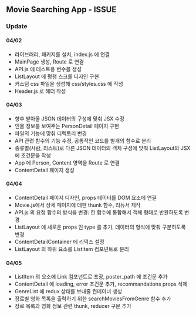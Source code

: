 ## Movie Searching App - ISSUE

### Update

#### 04/02

-   라이브러리, 패키지를 설치, index.js 에 연결
-   MainPage 생성, Route 로 연결
-   API.js 에 테스트용 변수를 생성
-   ListLayout 에 평행 스크롤 디자인 구현
-   커스텀 css 파일을 생성해 css/styles.css 에 작성
-   Header.js 로 헤더 작성

#### 04/03

-   향후 받아올 JSON 데이터의 구성에 맞춰 JSX 수정
-   인물 정보를 보여주는 PersonDetail 페이지 구현
-   파일의 기능에 맞춰 디렉토리 변경
-   API 관련 함수의 기능 수정, 공통적인 코드를 별개의 함수로 분리
-   종류별(사람, 리스트)로 다른 JSON 데이터의 객체 구성에 맞춰 ListLayout의 JSX 에 조건문을 작성
-   App 에 Person, Content 영역을 Route 로 연결
-   ContentDetail 페이지 생성

#### 04/04

-   ContentDetail 페이지 디자인, props 데이터를 DOM 요소에 연결
-   Movie.js에서 상세 페이지에 데한 thunk 함수, 리듀서 제작
-   API.js 의 요청 함수의 방식을 변경: 한 함수에 통합해서 객체 형태로 반환하도록 변경
-   ListLayout 에 새로운 props 인 type 를 추가, 데이터의 형식에 맞춰 구분하도록 변경
-   ContentDetailContainer 에 리덕스 설정
-   ListLayout 의 하위 요소를 ListItem 컴포넌트로 분리

#### 04/05

-   ListItem 의 요소에 Link 컴포넌트로 포장, poster_path 에 조건문 추가
-   ContentDetail 에 loading, error 조건문 추가, recommandations props 삭제
-   GenreList 에 redux 상태를 보내줄 컨테이너 생성
-   장르별 영화 목록을 출력하기 위한 searchMoviesFromGenre 함수 추가
-   장르 목록과 영화 정보 관련 thunk, reducer 구문 추가
